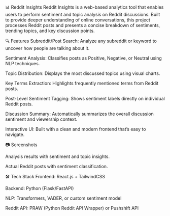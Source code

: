 📊 Reddit Insights
Reddit Insights is a web-based analytics tool that enables users to perform sentiment and topic analysis on Reddit discussions. Built to provide deeper understanding of online conversations, this project processes Reddit posts and presents a concise breakdown of sentiments, trending topics, and key discussion points.

🔍 Features
Subreddit/Post Search: Analyze any subreddit or keyword to uncover how people are talking about it.

Sentiment Analysis: Classifies posts as Positive, Negative, or Neutral using NLP techniques.

Topic Distribution: Displays the most discussed topics using visual charts.

Key Terms Extraction: Highlights frequently mentioned terms from Reddit posts.

Post-Level Sentiment Tagging: Shows sentiment labels directly on individual Reddit posts.

Discussion Summary: Automatically summarizes the overall discussion sentiment and viewership context.

Interactive UI: Built with a clean and modern frontend that’s easy to navigate.

📷 Screenshots

Analysis results with sentiment and topic insights.


Actual Reddit posts with sentiment classification.

🛠️ Tech Stack
Frontend: React.js + TailwindCSS

Backend: Python (Flask/FastAPI)

NLP: Transformers, VADER, or custom sentiment model

Reddit API: PRAW (Python Reddit API Wrapper) or Pushshift API
